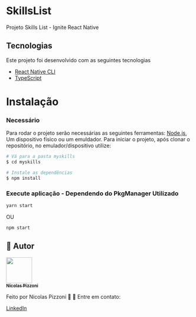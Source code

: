 # SkillsList
Projeto Skills List - Ignite React Native

## Tecnologias
Este projeto foi desenvolvido com as seguintes tecnologias

- [React Native CLI](https://reactnative.dev/)
- [TypeScript](https://www.typescriptlang.org/)

# Instalação
 ### Necessário
 Para rodar o projeto serão necessárias as seguintes ferramentas:
[Node.js](https://nodejs.org/en/), Um dispositivo físico ou um emuldador. Para iniciar o projeto, após clonar o repositório, no emulador/dispositivo utilize:

```bash
# Vá para a pasta myskills
$ cd myskills

# Instale as dependências
$ npm install 
```

### Execute aplicação - Dependendo do PkgManager Utilizado
```bash
yarn start
```
OU
```bash
npm start
```


## :man: Autor

<a href="https://github.com/nicolaspizzoni">
 <img src="https://avatars.githubusercontent.com/u/62205786?s=400&u=5e6471cfbd499cf1656beb6a4b7d72b2b674bd5d&v=4" width="70px;" alt=""/>
 <br />
 <sub><b>Nicolas Pizzoni</b></sub>
</a>


Feito por Nicolas Pizzoni 🎃 :wave: Entre em contato:

<a href="https://www.linkedin.com/in/nicolas-pizzoni-989b19149/">
  <p>LinkedIn</p>
</a>

